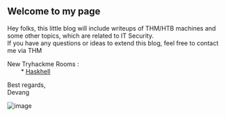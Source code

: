 ## Welcome to my page

Hey folks, this little blog will include writeups of THM/HTB machines and some other topics, which are related to IT Security.\
If you have any questions or ideas to extend this blog, feel free to contact me via THM 

New Tryhackme Rooms :\
&nbsp;&nbsp;&nbsp;&nbsp;&nbsp;&nbsp;&nbsp; * [Haskhell](/tryhackme/haskhell)

Best regards,\
Devang

![image](https://tryhackme-badges.s3.amazonaws.com/devangsolanki.png)
